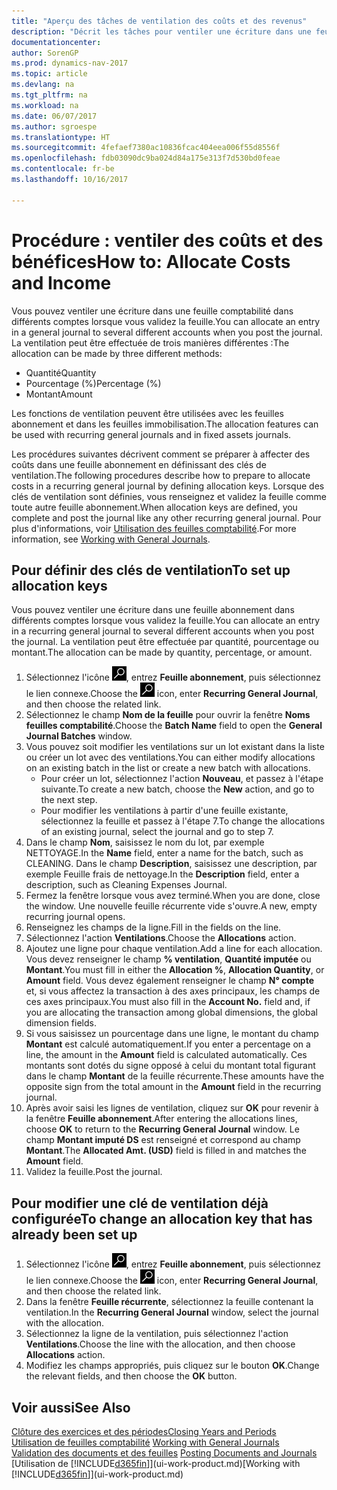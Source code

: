 ```yaml
---
title: "Aperçu des tâches de ventilation des coûts et des revenus"
description: "Décrit les tâches pour ventiler une écriture dans une feuille comptabilité dans différents comptes lorsque vous validez la feuille."
documentationcenter: 
author: SorenGP
ms.prod: dynamics-nav-2017
ms.topic: article
ms.devlang: na
ms.tgt_pltfrm: na
ms.workload: na
ms.date: 06/07/2017
ms.author: sgroespe
ms.translationtype: HT
ms.sourcegitcommit: 4fefaef7380ac10836fcac404eea006f55d8556f
ms.openlocfilehash: fdb03090dc9ba024d84a175e313f7d530bd0feae
ms.contentlocale: fr-be
ms.lasthandoff: 10/16/2017

---
```

# <a name="how-to-allocate-costs-and-income"></a><span data-ttu-id="168ae-103">Procédure : ventiler des coûts et des bénéfices</span><span class="sxs-lookup"><span data-stu-id="168ae-103">How to: Allocate Costs and Income</span></span>
<span data-ttu-id="168ae-104">Vous pouvez ventiler une écriture dans une feuille comptabilité dans différents comptes lorsque vous validez la feuille.</span><span class="sxs-lookup"><span data-stu-id="168ae-104">You can allocate an entry in a general journal to several different accounts when you post the journal.</span></span> <span data-ttu-id="168ae-105">La ventilation peut être effectuée de trois manières différentes :</span><span class="sxs-lookup"><span data-stu-id="168ae-105">The allocation can be made by three different methods:</span></span>

* <span data-ttu-id="168ae-106">Quantité</span><span class="sxs-lookup"><span data-stu-id="168ae-106">Quantity</span></span>
* <span data-ttu-id="168ae-107">Pourcentage (%)</span><span class="sxs-lookup"><span data-stu-id="168ae-107">Percentage (%)</span></span>
* <span data-ttu-id="168ae-108">Montant</span><span class="sxs-lookup"><span data-stu-id="168ae-108">Amount</span></span>

<span data-ttu-id="168ae-109">Les fonctions de ventilation peuvent être utilisées avec les feuilles abonnement et dans les feuilles immobilisation.</span><span class="sxs-lookup"><span data-stu-id="168ae-109">The allocation features can be used with recurring general journals and in fixed assets journals.</span></span>
<!--You can also distribute the cost or revenue of a line to an intercompany partner when you post a sales or purchase document. When you post the document, a line will be posted in your general journal, and a corresponding line will be created in the intercompany outbox.-->

<span data-ttu-id="168ae-110">Les procédures suivantes décrivent comment se préparer à affecter des coûts dans une feuille abonnement en définissant des clés de ventilation.</span><span class="sxs-lookup"><span data-stu-id="168ae-110">The following procedures describe how to prepare to allocate costs in a recurring general journal by defining allocation keys.</span></span> <span data-ttu-id="168ae-111">Lorsque des clés de ventilation sont définies, vous renseignez et validez la feuille comme toute autre feuille abonnement.</span><span class="sxs-lookup"><span data-stu-id="168ae-111">When allocation keys are defined, you complete and post the journal like any other recurring general journal.</span></span> <span data-ttu-id="168ae-112">Pour plus d'informations, voir [Utilisation des feuilles comptabilité](ui-work-general-journals.md).</span><span class="sxs-lookup"><span data-stu-id="168ae-112">For more information, see [Working with General Journals](ui-work-general-journals.md).</span></span>

## <a name="to-set-up-allocation-keys"></a><span data-ttu-id="168ae-113">Pour définir des clés de ventilation</span><span class="sxs-lookup"><span data-stu-id="168ae-113">To set up allocation keys</span></span>
<span data-ttu-id="168ae-114">Vous pouvez ventiler une écriture dans une feuille abonnement dans différents comptes lorsque vous validez la feuille.</span><span class="sxs-lookup"><span data-stu-id="168ae-114">You can allocate an entry in a recurring general journal to several different accounts when you post the journal.</span></span> <span data-ttu-id="168ae-115">La ventilation peut être effectuée par quantité, pourcentage ou montant.</span><span class="sxs-lookup"><span data-stu-id="168ae-115">The allocation can be made by quantity, percentage, or amount.</span></span>
1. <span data-ttu-id="168ae-116">Sélectionnez l'icône ![Page ou état pour la recherche](media/ui-search/search_small.png "Page ou état pour la recherche"), entrez **Feuille abonnement**, puis sélectionnez le lien connexe.</span><span class="sxs-lookup"><span data-stu-id="168ae-116">Choose the ![Search for Page or Report](media/ui-search/search_small.png "Search for Page or Report icon") icon, enter **Recurring General Journal**, and then choose the related link.</span></span>
2. <span data-ttu-id="168ae-117">Sélectionnez le champ **Nom de la feuille** pour ouvrir la fenêtre **Noms feuilles comptabilité**.</span><span class="sxs-lookup"><span data-stu-id="168ae-117">Choose the **Batch Name** field to open the **General Journal Batches** window.</span></span>
3. <span data-ttu-id="168ae-118">Vous pouvez soit modifier les ventilations sur un lot existant dans la liste ou créer un lot avec des ventilations.</span><span class="sxs-lookup"><span data-stu-id="168ae-118">You can either modify allocations on an existing batch in the list or create a new batch with allocations.</span></span>
   * <span data-ttu-id="168ae-119">Pour créer un lot, sélectionnez l'action **Nouveau**, et passez à l'étape suivante.</span><span class="sxs-lookup"><span data-stu-id="168ae-119">To create a new batch, choose the **New** action, and go to the next step.</span></span>
   * <span data-ttu-id="168ae-120">Pour modifier les ventilations à partir d'une feuille existante, sélectionnez la feuille et passez à l'étape 7.</span><span class="sxs-lookup"><span data-stu-id="168ae-120">To change the allocations of an existing journal, select the journal and go to step 7.</span></span>    
4. <span data-ttu-id="168ae-121">Dans le champ **Nom**, saisissez le nom du lot, par exemple NETTOYAGE.</span><span class="sxs-lookup"><span data-stu-id="168ae-121">In the **Name** field, enter a name for the batch, such as CLEANING.</span></span> <span data-ttu-id="168ae-122">Dans le champ **Description**, saisissez une description, par exemple Feuille frais de nettoyage.</span><span class="sxs-lookup"><span data-stu-id="168ae-122">In the **Description** field, enter a description, such as Cleaning Expenses Journal.</span></span>
5. <span data-ttu-id="168ae-123">Fermez la fenêtre lorsque vous avez terminé.</span><span class="sxs-lookup"><span data-stu-id="168ae-123">When you are done, close the window.</span></span> <span data-ttu-id="168ae-124">Une nouvelle feuille récurrente vide s'ouvre.</span><span class="sxs-lookup"><span data-stu-id="168ae-124">A new, empty recurring journal opens.</span></span>
6. <span data-ttu-id="168ae-125">Renseignez les champs de la ligne.</span><span class="sxs-lookup"><span data-stu-id="168ae-125">Fill in the fields on the line.</span></span>
7. <span data-ttu-id="168ae-126">Sélectionnez l'action **Ventilations**.</span><span class="sxs-lookup"><span data-stu-id="168ae-126">Choose the **Allocations** action.</span></span>
8. <span data-ttu-id="168ae-127">Ajoutez une ligne pour chaque ventilation.</span><span class="sxs-lookup"><span data-stu-id="168ae-127">Add a line for each allocation.</span></span> <span data-ttu-id="168ae-128">Vous devez renseigner le champ **% ventilation**, **Quantité imputée** ou **Montant**.</span><span class="sxs-lookup"><span data-stu-id="168ae-128">You must fill in either the **Allocation %**, **Allocation Quantity**, or **Amount** field.</span></span> <span data-ttu-id="168ae-129">Vous devez également renseigner le champ **N° compte** et, si vous affectez la transaction à des axes principaux, les champs de ces axes principaux.</span><span class="sxs-lookup"><span data-stu-id="168ae-129">You must also fill in the **Account No.** field and, if you are allocating the transaction among global dimensions, the global dimension fields.</span></span>
9. <span data-ttu-id="168ae-130">Si vous saisissez un pourcentage dans une ligne, le montant du champ **Montant** est calculé automatiquement.</span><span class="sxs-lookup"><span data-stu-id="168ae-130">If you enter a percentage on a line, the amount in the **Amount** field is calculated automatically.</span></span> <span data-ttu-id="168ae-131">Ces montants sont dotés du signe opposé à celui du montant total figurant dans le champ **Montant** de la feuille récurrente.</span><span class="sxs-lookup"><span data-stu-id="168ae-131">These amounts have the opposite sign from the total amount in the **Amount** field in the recurring journal.</span></span>
10. <span data-ttu-id="168ae-132">Après avoir saisi les lignes de ventilation, cliquez sur **OK** pour revenir à la fenêtre **Feuille abonnement**.</span><span class="sxs-lookup"><span data-stu-id="168ae-132">After entering the allocations lines, choose **OK** to return to the **Recurring General Journal** window.</span></span> <span data-ttu-id="168ae-133">Le champ **Montant imputé DS** est renseigné et correspond au champ **Montant**.</span><span class="sxs-lookup"><span data-stu-id="168ae-133">The **Allocated Amt. (USD)** field is filled in and matches the **Amount** field.</span></span>
11. <span data-ttu-id="168ae-134">Validez la feuille.</span><span class="sxs-lookup"><span data-stu-id="168ae-134">Post the journal.</span></span>

## <a name="to-change-an-allocation-key-that-has-already-been-set-up"></a><span data-ttu-id="168ae-135">Pour modifier une clé de ventilation déjà configurée</span><span class="sxs-lookup"><span data-stu-id="168ae-135">To change an allocation key that has already been set up</span></span>
1. <span data-ttu-id="168ae-136">Sélectionnez l'icône ![Page ou état pour la recherche](media/ui-search/search_small.png "Page ou état pour la recherche"), entrez **Feuille abonnement**, puis sélectionnez le lien connexe.</span><span class="sxs-lookup"><span data-stu-id="168ae-136">Choose the ![Search for Page or Report](media/ui-search/search_small.png "Search for Page or Report icon") icon, enter **Recurring General Journal**, and then choose the related link.</span></span>
2. <span data-ttu-id="168ae-137">Dans la fenêtre **Feuille récurrente**, sélectionnez la feuille contenant la ventilation.</span><span class="sxs-lookup"><span data-stu-id="168ae-137">In the **Recurring General Journal** window, select the journal with the allocation.</span></span>
3. <span data-ttu-id="168ae-138">Sélectionnez la ligne de la ventilation, puis sélectionnez l'action **Ventilations**.</span><span class="sxs-lookup"><span data-stu-id="168ae-138">Choose the line with the allocation, and then choose **Allocations** action.</span></span>
4. <span data-ttu-id="168ae-139">Modifiez les champs appropriés, puis cliquez sur le bouton **OK**.</span><span class="sxs-lookup"><span data-stu-id="168ae-139">Change the relevant fields, and then choose the **OK** button.</span></span>

## <a name="see-also"></a><span data-ttu-id="168ae-140">Voir aussi</span><span class="sxs-lookup"><span data-stu-id="168ae-140">See Also</span></span>
[<span data-ttu-id="168ae-141">Clôture des exercices et des périodes</span><span class="sxs-lookup"><span data-stu-id="168ae-141">Closing Years and Periods</span></span>](year-close-years-periods.md)  
<span data-ttu-id="168ae-142">[Utilisation de feuilles comptabilité](ui-work-general-journals.md)  </span><span class="sxs-lookup"><span data-stu-id="168ae-142">[Working with General Journals](ui-work-general-journals.md)  </span></span>  
<span data-ttu-id="168ae-143">[Validation des documents et des feuilles](ui-post-documents-journals.md)  </span><span class="sxs-lookup"><span data-stu-id="168ae-143">[Posting Documents and Journals](ui-post-documents-journals.md)  </span></span>  
<span data-ttu-id="168ae-144">[Utilisation de [!INCLUDE[d365fin](includes/d365fin_md.md)]](ui-work-product.md)</span><span class="sxs-lookup"><span data-stu-id="168ae-144">[Working with [!INCLUDE[d365fin](includes/d365fin_md.md)]](ui-work-product.md)</span></span>

